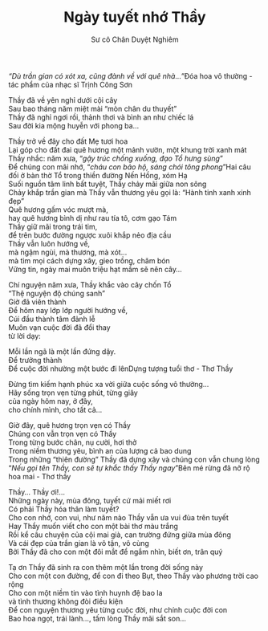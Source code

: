 ﻿---
title: Ngày tuyết nhớ Thầy
author: Sư cô Chân Duyệt Nghiêm
---

*“Dù trần gian có xót xa, cũng đành về với quê nhà…”*<span class="note">Đóa hoa vô thường - tác phẩm của nhạc sĩ Trịnh Công Sơn</span>

Thầy đã về yên nghỉ dưới cội cây  
Sau bao tháng năm miệt mài “mòn chân du thuyết”  
Thầy đã nghỉ ngơi rồi, thảnh thơi và bình an như chiếc lá   
Sau đời kia mộng huyễn với phong ba…  

Thầy trở về đây cho đất Mẹ tươi hoa  
Lại góp cho đất đai quê hương một mảnh vườn, một khung trời xanh mát  
Thầy nhắc: năm xưa, “*gậy trúc chống xuống, đạo Tổ hưng sùng*”  
Để chúng con mãi nhớ, “*cháu con bảo hộ, sáng chói tông phong*”<span class="note">Hai câu đối ở bàn thờ Tổ trong thiền đường Nến Hồng, xóm Hạ</span>  
Suối nguồn tâm linh bất tuyệt, Thầy chảy mãi giữa non sông  
Chảy khắp trần gian mà Thầy vẫn thương yêu gọi là: “Hành tinh xanh xinh đẹp”  
Quê hương gấm vóc mượt mà,  
hay quê hương bình dị như rau tía tô, cơm gạo Tám  
Thầy giữ mãi trong trái tim,  
để trên bước đường ngược xuôi khắp nẻo địa cầu  
Thầy vẫn luôn hướng về,  
mà ngậm ngùi, mà thương, mà xót…  
mà tìm mọi cách dựng xây, gieo trồng, chăm bón  
Vững tin, ngày mai muôn triệu hạt mầm sẽ nên cây…  

Chí nguyện năm xưa, Thầy khắc vào cây chốn Tổ  
“Thệ nguyện độ chúng sanh”  
Giờ đã viên thành  
Để hôm nay lớp lớp người hướng về,  
Cúi đầu thành tâm đảnh lễ  
Muôn vạn cuộc đời đã đổi thay  
từ lời dạy:

Mỗi lần ngã là một lần đứng dậy.  
Để trưởng thành  
Để cuộc đời nhường một bước đi lên<span class="note">Dựng tượng tuổi thơ - Thơ Thầy</span>

Đừng tìm kiếm hạnh phúc xa vời giữa cuộc sống vô thường…   
Hãy sống trọn vẹn từng phút, từng giây  
của ngày hôm nay, ở đây,  
cho chính mình, cho tất cả…  

Giờ đây, quê hương trọn vẹn có Thầy  
Chúng con vẫn trọn vẹn có Thầy  
Trong từng bước chân, nụ cười, hơi thở  
Trong niềm thương yêu, bình an của lượng cả bao dung  
Trong những “thiên đường” Thầy đã dựng xây và chúng con vẫn chung lòng   
“*Nếu gọi tên Thầy, con sẽ tự khắc thấy Thầy ngay*”<span class="note">Bên mé rừng đã nở rộ hoa mai - Thơ thầy</span>  

Thầy… Thầy ơi!…  
Những ngày này, mùa đông, tuyết cứ mải miết rơi   
Có phải Thầy hóa thân làm tuyết?  
Cho con nhớ, con vui, như năm nào Thầy vẫn ưa vui đùa trên tuyết   
Hay Thầy muốn viết cho con một bài thơ màu trắng  
Rồi kể câu chuyện của cội mai già, can trường đứng giữa mùa đông   
Và cái đẹp của trần gian là vô tận, vô cùng  
Bởi Thầy đã cho con một đôi mắt để ngắm nhìn, biết ơn, trân quý  

Tạ ơn Thầy đã sinh ra con thêm một lần trong đời sống này  
Cho con một con đường, để con đi theo Bụt, theo Thầy vào phương trời cao rộng  
Cho con một niềm tin vào tình huynh đệ bao la  
và tình thương không đòi điều kiện  
Để con nguyện thương yêu từng cuộc đời, như chính cuộc đời con   
Bao hoa ngọt, trái lành…, tấm lòng Thầy mãi sắt son…
